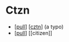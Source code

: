# Ctzn

- [[pull]] [[cztn]] (a typo)
- [[pull]] [[citizen]]


[//begin]: # "Autogenerated link references for markdown compatibility"
[pull]: pull "Pull"
[cztn]: cztn "Cztn"
[//end]: # "Autogenerated link references"